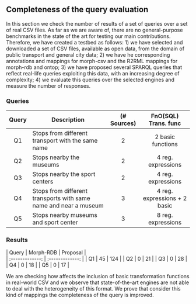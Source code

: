 ## Completeness of the query evaluation
In this section  we check the number of results of a set of queries over a set of real CSV files. As far as we are aware
of, there are no general-purpose benchmarks in the state of the art for testing our main contributions. Therefore, we 
have created a testbed as follows: 1) we have selected and downloaded a set of CSV files, available 
as open data, from the domain of public transport and general city data; 2) we have he corresponding annotations and mappings 
for morph-csv and the R2RML mappings for morph-rdb and ontop; 3) we have proposed several SPARQL queries that reflect 
real-life queries exploiting this data, with an increasing degree of complexity; 4) we evaluate this queries over
the selected engines and measure the number of responses.

### Queries
| Query  | Description | (# Sources) | FnO(SQL) Trans. func |
| :-------------: | ------------- | :---------: | :---------: |
| Q1  | Stops from different transport with the same name  | 2| 2 basic functions
| Q2  | Stops nearby the museums  | 2 | 4 reg. expressions
| Q3  | Stops nearby the sport centers  | 2 | 4 reg. expressions
| Q4  | Stops from different transports with same name and near a museum| 3 | 4 reg. expressions + 2 basic
| Q5  | Stops nearby museums and sport center  | 3 | 8 reg. expressions


### Results
| Query  | Morph-RDB | Proposal |  
| :-------------: | :-------------: | 
| Q1  | 45 | 124 |
| Q2  | 0 | 21 |
| Q3  | 0  | 28 | 
| Q4  | 0 | 18 | 
| Q5  | 0  | 17 |


We are checking how affects the inclusion of basic transformation functions in real-world CSV and we observe that
state-of-the-art engines are not able to deal with the heterogeneity of this format. We prove that consider this kind
of mappings the completeness of the query is improved.